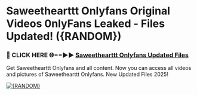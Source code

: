 # Saweethearttt Onlyfans Original Videos 0nlyFans Leaked - Files Updated! ({RANDOM})

<h3>🔴 CLICK HERE 🌐==►► <a href="https://betterlinks.top/A2PfLJ" rel="nofollow">Saweethearttt Onlyfans Updated Files</a></h3>

Get Saweethearttt Onlyfans and all content. Now you can access all videos and pictures of Saweethearttt Onlyfans. New Updated Files 2025!

[![{RANDOM}](https://i.imgur.com/ppqm5kG.gif)](https://betterlinks.top/A2PfLJ)